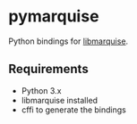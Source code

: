 pymarquise
==========

Python bindings for [libmarquise](https://github.com/anchor/libmarquise).


Requirements
------------

- Python 3.x
- libmarquise installed
- cffi to generate the bindings
